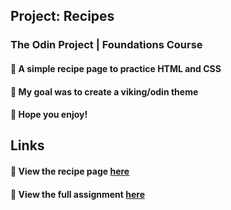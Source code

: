 ## **Project: Recipes**

### The Odin Project | Foundations Course

#### :stew: A simple recipe page to practice HTML and CSS

#### :thought_balloon: My goal was to create a viking/odin theme

#### :beers: Hope you enjoy!

## Links

#### :link: View the recipe page [here](https://www.simplenough.github.io/odin-recipes)

#### :link: View the full assignment [here](https://www.theodinproject.com/lessons/foundations-recipes)
